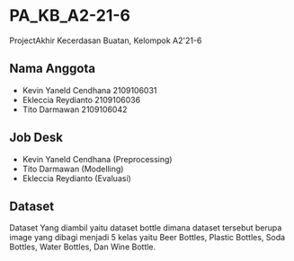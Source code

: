 # PA_KB_A2-21-6

ProjectAkhir Kecerdasan Buatan, Kelompok A2'21-6

## Nama Anggota

- Kevin Yaneld Cendhana 2109106031
- Ekleccia Reydianto    2109106036
- Tito Darmawan         2109106042

## Job Desk

- Kevin Yaneld Cendhana (Preprocessing)
- Tito Darmawan         (Modelling)
- Ekleccia Reydianto    (Evaluasi)

## Dataset

Dataset Yang diambil yaitu dataset bottle dimana dataset tersebut berupa image yang dibagi menjadi 5 kelas yaitu Beer Bottles, Plastic Bottles, Soda Bottles, Water Bottles, Dan Wine Bottle.